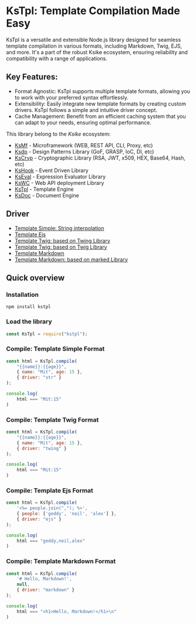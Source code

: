 # KsTpl: Template Compilation Made Easy

KsTpl is a versatile and extensible Node.js library designed for seamless template compilation in various formats, including Markdown, Twig, EJS, and more. It's a part of the robust Ksike ecosystem, ensuring reliability and compatibility with a range of applications.

## Key Features:

- Format Agnostic: KsTpl supports multiple template formats, allowing you to work with your preferred syntax effortlessly.
- Extensibility: Easily integrate new template formats by creating custom drivers. KsTpl follows a simple and intuitive driver concept.
- Cache Management: Benefit from an efficient caching system that you can adapt to your needs, ensuring optimal performance.

This library belong to the *Ksike* ecosystem:
- [KsMf](https://www.npmjs.com/package/ksmf) - Microframework (WEB, REST API, CLI, Proxy, etc)
- [Ksdp](https://www.npmjs.com/package/ksdp) - Design Patterns Library (GoF, GRASP, IoC, DI, etc)
- [KsCryp](https://www.npmjs.com/package/kscryp) - Cryptographic Library (RSA, JWT, x509, HEX, Base64, Hash, etc) 
- [KsHook](https://www.npmjs.com/package/kshook) - Event Driven Library
- [KsEval](https://www.npmjs.com/package/kseval) - Expression Evaluator Library 
- [KsWC](https://www.npmjs.com/package/kswc) - Web API deployment Library
- [KsTpl](https://www.npmjs.com/package/kstpl) - Template Engine
- [KsDoc](https://www.npmjs.com/package/ksdoc) - Document Engine

## Driver
- [Template Simple: String interpolation](./doc/driver.str.md)
- [Template Ejs](./doc/driver.ejs.md)
- [Template Twig: based on Twing Library](./doc/driver.twing.md)
- [Template Twig: based on Twig Library](./doc/driver.twig.md)
- [Template Markdown](./doc/driver.markdown.md)
- [Template Markdown: based on marked Library](./doc/driver.marked.md)

## Quick overview

### Installation

```
npm install kstpl
```

### Load the library

```js
const KsTpl = require("kstpl");
```

### Compile: Template Simple Format
```js
const html = KsTpl.compile(
    "{{name}}:{{age}}", 
    { name: "Mit", age: 15 }, 
    { driver: "str" }
);

console.log(
    html === "Mit:15"
)
```

### Compile: Template Twig Format
```js
const html = KsTpl.compile(
    "{{name}}:{{age}}", 
    { name: "Mit", age: 15 }, 
    { driver: "twing" }
);

console.log(
    html === "Mit:15"
)
```

### Compile: Template Ejs Format
```js
const html = KsTpl.compile(
    '<%= people.join(","); %>', 
    { people: ['geddy', 'neil', 'alex'] }, 
    { driver: "ejs" }
);

console.log(
    html === "geddy,neil,alex"
)
```

### Compile: Template Markdown Format
```js
const html = KsTpl.compile(
    '# Hello, Markdown!', 
    null, 
    { driver: "markdown" }
);

console.log(
    html === "<h1>Hello, Markdown!</h1>\n"
)
```
